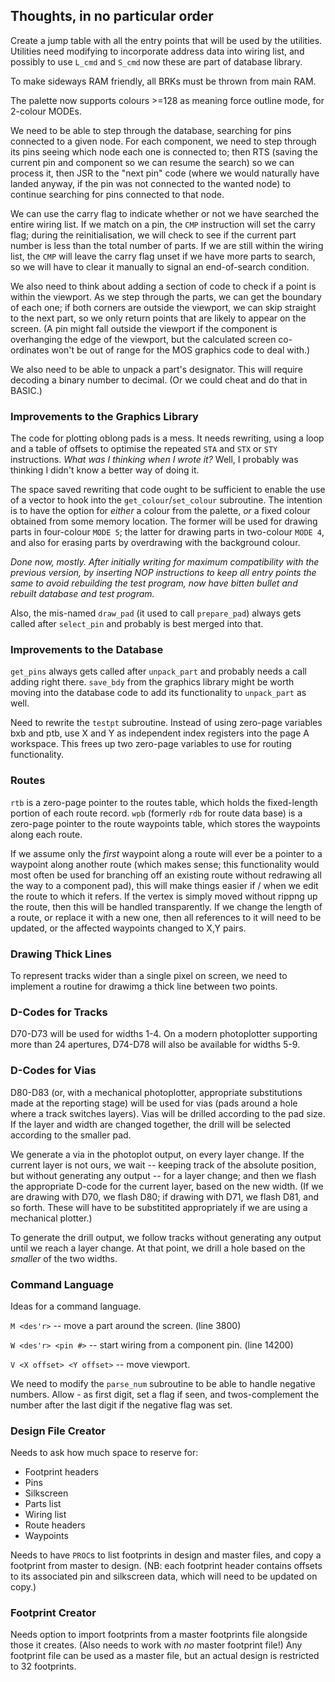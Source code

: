 ## Thoughts, in no particular order

Create a jump table with all the entry points that will be used by the utilities.  Utilities need
modifying to incorporate address data into wiring list, and possibly to use `L_cmd` and `S_cmd` now
these are part of database library.

To make sideways RAM friendly, all BRKs must be thrown from main RAM.  

The palette now supports colours >=128 as meaning force outline mode, for 2-colour MODEs.

We need to be able to step through the database, searching for pins connected to a given node.
For each component, we need to step through its pins seeing which node each one is connected to; then
RTS  (saving the current pin and component so we can resume the search)  so we can process it, then
JSR to the "next pin" code  (where we would naturally have landed anyway, if the pin was not connected
to the wanted node)  to continue searching for pins connected to that node.  

We can use the carry flag to indicate whether or not we have searched the entire wiring list.  If we
match on a pin, the `CMP` instruction will set the carry flag; during the reinitialisation, we will
check to see if the current part number is less than the total number of parts.  If we are still
within the wiring list, the `CMP` will leave the carry flag unset if we have more parts to search, so
we will have to clear it manually to signal an end-of-search condition.

We also need to think about adding a section of code to check if a point is within the viewport.  As
we step through the parts, we can get the boundary of each one; if both corners are outside the
viewport, we can skip straight to the next part, so we only return points that are likely to appear
on the screen.  (A pin might fall outside the viewport if the component is overhanging the edge of the
viewport, but the calculated screen co-ordinates won't be out of range for the MOS graphics code to
deal with.)

We also need to be able to unpack a part's designator.  This will require decoding a binary number
to decimal.  (Or we could cheat and do that in BASIC.)

### Improvements to the Graphics Library

The code for plotting oblong pads is a mess.  It needs rewriting, using a loop and a table of offsets
to optimise the repeated `STA` and `STX` or `STY` instructions.  _What was I thinking when I wrote it?_
Well, I probably was thinking I didn't know a better way of doing it.  

The space saved rewriting that code ought to be sufficient to enable the use of a vector to hook into
the `get_colour`/`set_colour` subroutine.  The intention is to have the option for _either_ a colour
from the palette, _or_ a fixed colour obtained from some memory location.  The former will be used for
drawing parts in four-colour `MODE 5`; the latter for drawing parts in two-colour `MODE 4`, and also
for erasing parts by overdrawing with the background colour.

_Done now, mostly.  After initially writing for maximum compatibility with the previous version, by
inserting NOP instructions to keep all entry points the same to avoid rebuilding the test program, now
have bitten bullet and rebuilt database and test program._

Also, the mis-named `draw_pad`  (it used to call  `prepare_pad`)  always gets called after `select_pin`
and probably is best merged into that.

### Improvements to the Database

`get_pins` always gets called after `unpack_part` and probably needs a call adding right there.
`save_bdy` from the graphics library might be worth moving into the database code to add its
functionality to `unpack_part` as well.

Need to rewrite the `testpt` subroutine.  Instead of using zero-page variables bxb and ptb, use X
and Y as independent index registers into the page A workspace.  This frees up two zero-page variables
to use for routing functionality.

### Routes

`rtb` is a zero-page pointer to the routes table, which holds the fixed-length portion of each route record.
`wpb` (formerly `rdb` for route data base) is a zero-page pointer to the route waypoints table, which stores
the waypoints along each route.

If we assume only the _first_ waypoint along a route will ever be a pointer to a waypoint along another route
(which makes sense; this functionality would most often be used for branching off an existing route without
redrawing all the way to a component pad),  this will make things easier if / when we edit the route to which
it refers.  If the vertex is simply moved without rippng up the route, then this will be handled transparently.
If we change the length of a route, or replace it with a new one, then all references to it will need to be
updated, or the affected waypoints changed to X,Y pairs.

### Drawing Thick Lines

To represent tracks wider than a single pixel on screen, we need to implement a routine for drawimg a thick
line between two points.

### D-Codes for Tracks ###

D70-D73 will be used for widths 1-4.  On a modern photoplotter supporting more than 24 apertures, D74-D78 will also be available for widths 5-9.

### D-Codes for Vias ###

D80-D83  (or, with a mechanical photoplotter, appropriate substitutions made at the reporting stage)  will be used for vias  (pads around a hole where a track switches layers).  Vias will be drilled according to the pad size.  If the layer and width are changed together, the drill will be selected according to the smaller pad.

We generate a via in the photoplot output, on every layer change.  If the current layer is not ours, we wait -- keeping track of the absolute position, but without generating any output -- for a layer change; and then we flash the appropriate D-code for the current layer, based on the new width.  (If we are drawing with D70, we flash D80; if drawing with D71, we flash D81, and so forth.  These will have to be substitited appropriately if we are using a mechanical plotter.)

To generate the drill output, we follow tracks without generating any output until we reach a layer change.  At that point, we drill a hole based on the _smaller_ of the two widths.  

### Command Language

Ideas for a command language.  

`M <des'r>` -- move a part around the screen.  (line 3800)

`W <des'r> <pin #>` -- start wiring from a component pin.  (line 14200)

`V <X offset> <Y offset>` -- move viewport.

We need to modify the `parse_num` subroutine to be able to handle negative numbers.  Allow - as first digit,
set a flag if seen, and twos-complement the number after the last digit if the negative flag was set.

### Design File Creator

Needs to ask how much space to reserve for:

* Footprint headers
* Pins
* Silkscreen
* Parts list
* Wiring list
* Route headers
* Waypoints

Needs to have `PROC`s to list footprints in design and master files, and copy a footprint from master to design.  (NB: each footprint header contains offsets to its associated pin and silkscreen data, which will need to be updated on copy.)

### Footprint Creator

Needs option to import footprints from a master footprints file alongside those it creates.  (Also needs to work with _no_ master footprint file!)  Any footprint file can be used as a master file, but an actual design is restricted to 32 footprints.
